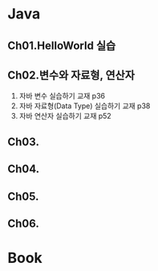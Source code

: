 # Java
## Ch01.HelloWorld 실습
## Ch02.변수와 자료형, 연산자
1. 자바 변수 실습하기 교재 p36
2. 자바 자료형(Data Type) 실습하기 교재 p38
3. 자바 연산자 실습하기 교재 p52
## Ch03.
## Ch04.
## Ch05.
## Ch06.

# Book
